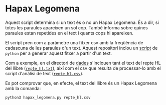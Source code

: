 # Hapax Legomena

Aquest script determina si un text és o no un Hapax Legomena. És a dir, si
totes les paraules apareixen un sol cop. També informa sobre quines paraules
estan repetides en el text i quants cops hi apareixen.

El script pren com a paràmetre una fitxer csv amb la freqüència de cadascuna de
les paraules d'un text. Aquest repositori inclou un [script](../text_analysis)
de `python` per a generar aquest fitxer a partir d'un text.

Com a exemple, en el directori de [dades](../dades) s'inclouen tant el text del
repte HL del llibre ([`repte_hl.txt`](../dades/repte_hl.txt)), així com el csv
que resulta de processar-lo amb el script d'anàlisi de text
([`repte_hl.csv`](../dades/repte_hl.csv)).

Es pot comprovar que, en efecte, el text del llibre és un Hapax Legomena amb la
comanda:

```
python3 hapax_legomena.py repte_hl.csv
```
